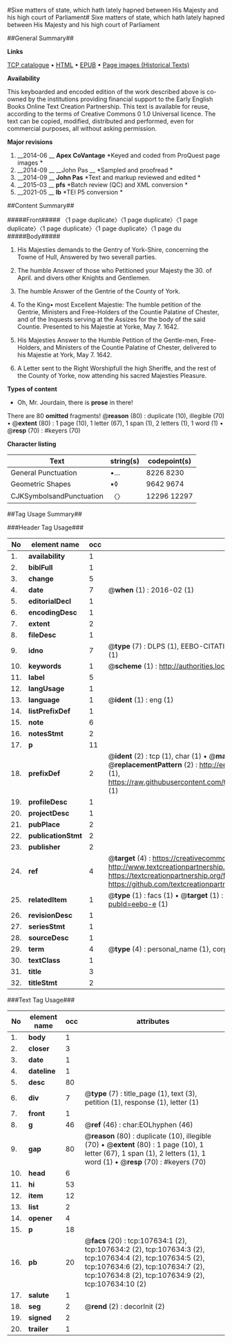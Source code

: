 #Sixe matters of state, which hath lately hapned between His Majesty and his high court of Parliament#
Sixe matters of state, which hath lately hapned between His Majesty and his high court of Parliament

##General Summary##

**Links**

[TCP catalogue](http://www.ota.ox.ac.uk/tcp/)  • 
[HTML](http://tei.it.ox.ac.uk/tcp/Texts-HTML/free/A60/A60318.html)  • 
[EPUB](http://tei.it.ox.ac.uk/tcp/Texts-EPUB/free/A60/A60318.epub) • 
[Page images (Historical Texts)](https://historicaltexts.jisc.ac.uk/eebo-18429228e)

**Availability**

This keyboarded and encoded edition of the work described above is co-owned by the
    institutions providing financial support to the Early English Books Online Text Creation
    Partnership. This text is available for reuse, according to the terms of  Creative Commons 0 1.0 Universal
    licence. The text can be copied, modified, distributed and performed, even for commercial
    purposes, all without asking permission.

**Major revisions**

1. __2014-06 __ __Apex CoVantage__ *Keyed and coded from ProQuest page images *
1. __2014-09 __ __John Pas __ *Sampled and proofread *
1. __2014-09 __ __John Pas__ *Text and markup reviewed and edited *
1. __2015-03 __ __pfs__ *Batch review (QC) and XML conversion *
1. __2021-05 __ __lb__ *TEI P5 conversion *

##Content Summary##

#####Front#####
〈1 page duplicate〉〈1 page duplicate〉〈1 page duplicate〉〈1 page duplicate〉〈1 page duplicate〉〈1 page du
#####Body#####

1. His Majesties demands to the Gentry of York-Shire, concerning the Towne of Hull, Answered by two severall parties.

1. The humble Answer of those who Petitioned your Majesty the 30. of April. and divers other Knights and Gentlemen.

1. The humble Answer of the Gentrie of the County of York.

1. To the King• most Excellent Majestie: The humble petition of the Gentrie, Ministers and Free-Holders of the Countie Palatine of Chester, and of the Inquests serving at the Assizes for the body of the said Countie. Presented to his Majestie at Yorke, May 7. 1642.

1. His Majesties Answer to the Humble Petition of the Gentle-men, Free-Holders, and Ministers of the Countie Palatine of Chester, delivered to his Majestie at York, May 7. 1642.

1. A Letter sent to the Right Worshipfull the high Sheriffe, and the rest of the County of Yorke, now attending his sacred Majesties Pleasure.

**Types of content**

  * Oh, Mr. Jourdain, there is **prose** in there!

There are 80 **omitted** fragments! 
 @__reason__ (80) : duplicate (10), illegible (70)  •  @__extent__ (80) : 1 page (10), 1 letter (67), 1 span (1), 2 letters (1), 1 word (1)  •  @__resp__ (70) : #keyers (70)

**Character listing**


|Text|string(s)|codepoint(s)|
|---|---|---|
|General Punctuation|•…|8226 8230|
|Geometric Shapes|▪◊|9642 9674|
|CJKSymbolsandPunctuation|〈〉|12296 12297|

##Tag Usage Summary##

###Header Tag Usage###

|No|element name|occ|attributes|
|---|---|---|---|
|1.|__availability__|1||
|2.|__biblFull__|1||
|3.|__change__|5||
|4.|__date__|7| @__when__ (1) : 2016-02 (1)|
|5.|__editorialDecl__|1||
|6.|__encodingDesc__|1||
|7.|__extent__|2||
|8.|__fileDesc__|1||
|9.|__idno__|7| @__type__ (7) : DLPS (1), EEBO-CITATION (1), VID (1), EEBO-PROQUEST (1), STC (2), OCLC (1)|
|10.|__keywords__|1| @__scheme__ (1) : http://authorities.loc.gov/ (1)|
|11.|__label__|5||
|12.|__langUsage__|1||
|13.|__language__|1| @__ident__ (1) : eng (1)|
|14.|__listPrefixDef__|1||
|15.|__note__|6||
|16.|__notesStmt__|2||
|17.|__p__|11||
|18.|__prefixDef__|2| @__ident__ (2) : tcp (1), char (1)  •  @__matchPattern__ (2) : ([0-9\-]+):([0-9IVX]+) (1), (.+) (1)  •  @__replacementPattern__ (2) : http://eebo.chadwyck.com/downloadtiff?vid=$1&page=$2 (1), https://raw.githubusercontent.com/textcreationpartnership/Texts/master/tcpchars.xml#$1 (1)|
|19.|__profileDesc__|1||
|20.|__projectDesc__|1||
|21.|__pubPlace__|2||
|22.|__publicationStmt__|2||
|23.|__publisher__|2||
|24.|__ref__|4| @__target__ (4) : https://creativecommons.org/publicdomain/zero/1.0/ (1), http://www.textcreationpartnership.org/docs/. (1), https://textcreationpartnership.org/faq/#faq05 (1), https://github.com/textcreationpartnership (1)|
|25.|__relatedItem__|1| @__type__ (1) : facs (1)  •  @__target__ (1) : https://data.historicaltexts.jisc.ac.uk/view?pubId=eebo-e (1)|
|26.|__revisionDesc__|1||
|27.|__seriesStmt__|1||
|28.|__sourceDesc__|1||
|29.|__term__|4| @__type__ (4) : personal_name (1), corporate_name (1), geographic_name (2)|
|30.|__textClass__|1||
|31.|__title__|3||
|32.|__titleStmt__|2||


###Text Tag Usage###

|No|element name|occ|attributes|
|---|---|---|---|
|1.|__body__|1||
|2.|__closer__|3||
|3.|__date__|1||
|4.|__dateline__|1||
|5.|__desc__|80||
|6.|__div__|7| @__type__ (7) : title_page (1), text (3), petition (1), response (1), letter (1)|
|7.|__front__|1||
|8.|__g__|46| @__ref__ (46) : char:EOLhyphen (46)|
|9.|__gap__|80| @__reason__ (80) : duplicate (10), illegible (70)  •  @__extent__ (80) : 1 page (10), 1 letter (67), 1 span (1), 2 letters (1), 1 word (1)  •  @__resp__ (70) : #keyers (70)|
|10.|__head__|6||
|11.|__hi__|53||
|12.|__item__|12||
|13.|__list__|2||
|14.|__opener__|4||
|15.|__p__|18||
|16.|__pb__|20| @__facs__ (20) : tcp:107634:1 (2), tcp:107634:2 (2), tcp:107634:3 (2), tcp:107634:4 (2), tcp:107634:5 (2), tcp:107634:6 (2), tcp:107634:7 (2), tcp:107634:8 (2), tcp:107634:9 (2), tcp:107634:10 (2)|
|17.|__salute__|1||
|18.|__seg__|2| @__rend__ (2) : decorInit (2)|
|19.|__signed__|2||
|20.|__trailer__|1||
